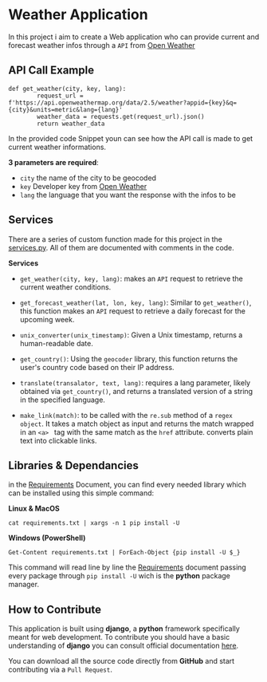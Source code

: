 # Weather Application
In this project i aim to create a Web application who can provide current and forecast weather infos through a `API` from [Open Weather](https://openweathermap.org/)

## API Call Example
```
def get_weather(city, key, lang):
        request_url = f'https://api.openweathermap.org/data/2.5/weather?appid={key}&q={city}&units=metric&lang={lang}'
        weather_data = requests.get(request_url).json()
        return weather_data

```
In the provided code Snippet youn can see how the API call is made to get current weather informations. 

**3 parameters are required**:
* `city` the name of the city to be geocoded 
* `key` Developer key from [Open Weather](https://openweathermap.org/)
* `lang` the language that you want the response with the infos to be

## Services

There are a series of custom function made for this project in the [services.py](/main/main/services.py).
All of them are documented with comments in the code.

**Services**

* `get_weather(city, key, lang)`: makes an `API` request to retrieve the current weather conditions.

* `get_forecast_weather(lat, lon, key, lang)`: Similar to `get_weather()`, this function makes an `API` request to retrieve a daily forecast for the upcoming week.

* `unix_converter(unix_timestamp)`: Given a Unix timestamp, returns a human-readable date.

* `get_country()`: Using the `geocoder` library, this function returns the user's country code based on their IP address.

* `translate(transalator, text, lang)`: requires a lang parameter, likely obtained via `get_country()`, and returns a translated version of a string in the specified language.

* `make_link(match)`: to be called with the `re.sub` method of a `regex object`. It takes a match object as input and returns the match wrapped in an `<a> ` tag with the same match as the `href` attribute. converts plain text into clickable links.

## Libraries & Dependancies

in the [Requirements](requirements.txt) Document, you can find every needed library which can be installed using this simple command:

**Linux & MacOS**
```
cat requirements.txt | xargs -n 1 pip install -U

```
**Windows (PowerShell)**

```
Get-Content requirements.txt | ForEach-Object {pip install -U $_}

```

This command will read line by line the [Requirements](requirements.txt) document
passing every package through `pip install -U` wich is the **python** package manager.

## How to Contribute

This application is built using **django**, a **python** framework specifically meant for web development.
To contribute you should have a basic understanding of **django** you can consult official documentation [here](https://docs.djangoproject.com/en/5.0/contents/).

You can download all the source code directly from **GitHub** and start contributing via a `Pull Request`.
